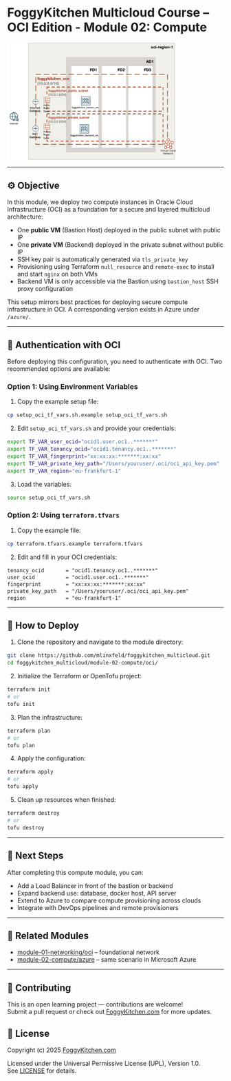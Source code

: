 # FoggyKitchen Multicloud Course – OCI Edition - **Module 02: Compute**

<img src="module-02-compute-oci.jpg" width="400"/>

---

## ⚙️ Objective

In this module, we deploy two compute instances in Oracle Cloud Infrastructure (OCI) as a foundation for a secure and layered multicloud architecture:

- One **public VM** (Bastion Host) deployed in the public subnet with public IP
- One **private VM** (Backend) deployed in the private subnet without public IP
- SSH key pair is automatically generated via `tls_private_key`
- Provisioning using Terraform `null_resource` and `remote-exec` to install and start `nginx` on both VMs
- Backend VM is only accessible via the Bastion using `bastion_host` SSH proxy configuration

This setup mirrors best practices for deploying secure compute infrastructure in OCI. A corresponding version exists in Azure under `/azure/`.

---

## 🔐 Authentication with OCI

Before deploying this configuration, you need to authenticate with OCI. Two recommended options are available:

### Option 1: Using Environment Variables

1. Copy the example setup file:

```bash
cp setup_oci_tf_vars.sh.example setup_oci_tf_vars.sh
```

2. Edit `setup_oci_tf_vars.sh` and provide your credentials:

```bash
export TF_VAR_user_ocid="ocid1.user.oc1..*******"
export TF_VAR_tenancy_ocid="ocid1.tenancy.oc1..*******"
export TF_VAR_fingerprint="xx:xx:xx:*******:xx:xx"
export TF_VAR_private_key_path="/Users/youruser/.oci/oci_api_key.pem"
export TF_VAR_region="eu-frankfurt-1"
```

3. Load the variables:

```bash
source setup_oci_tf_vars.sh
```

### Option 2: Using `terraform.tfvars`

1. Copy the example file:

```bash
cp terraform.tfvars.example terraform.tfvars
```

2. Edit and fill in your OCI credentials:

```hcl
tenancy_ocid       = "ocid1.tenancy.oc1..*******"
user_ocid          = "ocid1.user.oc1..*******"
fingerprint        = "xx:xx:xx:*******:xx:xx"
private_key_path   = "/Users/youruser/.oci/oci_api_key.pem"
region             = "eu-frankfurt-1"
```

---

## 🚀 How to Deploy

1. Clone the repository and navigate to the module directory:

```bash
git clone https://github.com/mlinxfeld/foggykitchen_multicloud.git
cd foggykitchen_multicloud/module-02-compute/oci/
```

2. Initialize the Terraform or OpenTofu project:

```bash
terraform init
# or
tofu init
```

3. Plan the infrastructure:

```bash
terraform plan
# or
tofu plan
```

4. Apply the configuration:

```bash
terraform apply
# or
tofu apply
```

5. Clean up resources when finished:

```bash
terraform destroy
# or
tofu destroy
```

---

## 📘 Next Steps

After completing this compute module, you can:

- Add a Load Balancer in front of the bastion or backend
- Expand backend use: database, docker host, API server
- Extend to Azure to compare compute provisioning across clouds
- Integrate with DevOps pipelines and remote provisioners

---

## 🔁 Related Modules

- [module-01-networking/oci](../../module-01-networking/oci/) – foundational network
- [module-02-compute/azure](../azure/) – same scenario in Microsoft Azure


---

## 📣 Contributing

This is an open learning project — contributions are welcome!  
Submit a pull request or check out [FoggyKitchen.com](https://foggykitchen.com/courses/new-multicloud-foundations-azure-oci-deployed-with-terraform-opentofu/) for more updates.

## 🪪 License
Copyright (c) 2025 [FoggyKitchen.com](https://foggykitchen.com/)

Licensed under the Universal Permissive License (UPL), Version 1.0.  
See [LICENSE](../../LICENSE) for details.
